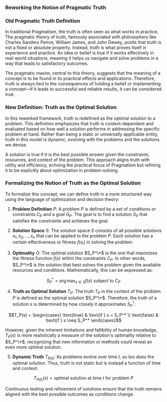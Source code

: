 ### Reworking the Notion of Pragmatic Truth

### Old Pragmatic Truth Definition

In traditional Pragmatism, the truth is often seen as what works in practice. The pragmatic theory of truth, famously associated with philosophers like Charles Sanders Peirce, William James, and John Dewey, posits that truth is not a fixed or absolute property. Instead, truth is what proves itself in experience and practice. An idea or belief is true if it works effectively in real-world situations, meaning it helps us navigate and solve problems in a way that leads to satisfactory outcomes.

The pragmatic maxim, central to this theory, suggests that the meaning of a concept is to be found in its practical effects and applications. Therefore, truth is always tied to the consequences of holding a belief or implementing a concept—if it leads to successful and reliable results, it can be considered true.

### New Definition: Truth as the Optimal Solution

In this reworked framework, truth is redefined as the optimal solution to a problem. This definition emphasizes that truth is context-dependent and evaluated based on how well a solution performs in addressing the specific problem at hand. Rather than being a static or universally applicable entity, truth in this model is dynamic, evolving with the problems and the solutions we devise.

A solution is true if it is the best possible answer given the constraints, resources, and context of the problem. This approach aligns truth with utility and efficiency, echoing the practical focus of Pragmatism but refining it to be explicitly about optimization in problem-solving.

### Formalizing the Notion of Truth as the Optimal Solution

To formalize this concept, we can define truth in a more structured way using the language of optimization and decision theory:

1. **Problem Definition** $P$: A problem $P$ is defined by a set of conditions or constraints $C_P$ and a goal $G_P$. The goal is to find a solution $S_P$ that satisfies the constraints and achieves the goal.

2. **Solution Space** $S$: The solution space $S$ consists of all possible solutions $s_1, s_2, \dots, s_n$ that can be applied to the problem $P$. Each solution has a certain effectiveness or fitness $f(s_i)$ in solving the problem.

3. **Optimality** $O$: The optimal solution $S_P^\*$ is the one that maximizes the fitness function $f(s)$ within the constraints $C_P$. In other words, $S_P^\*$ is the solution that best solves the problem given the available resources and conditions. Mathematically, this can be expressed as:

```math
S_P^* = \arg\max_{s \in S} f(s) \text{ subject to } C_P
```

4. **Truth as Optimal Solution** $T_P$: The truth $T_P$ in the context of the problem $P$ is defined as the optimal solution $S_P^\*$. Therefore, the truth of a solution $s$ is determined by how closely it approximates $S_P^*$:

```math
T_P(s) = 
\begin{cases} 
\text{true} & \text{if } s = S_P^* \\
\text{false} & \text{if } s \neq S_P^*
\end{cases}
```

However, given the inherent limitations and fallibility of human knowledge, $T_P(s)$ is more realistically a measure of the solution's optimality relative to $S_P^\*$, recognizing that new information or methods could reveal an even more optimal solution.

5. **Dynamic Truth** $T_{P(t)}$: As problems evolve over time $t$, so too does the optimal solution. Thus, truth is not static but is instead a function of time and context:

```math
T_{P(t)}(s) = \text{optimal solution at time } t \text{ for problem } P
```

Continuous testing and refinement of solutions ensure that the truth remains aligned with the best possible outcomes as conditions change. 
